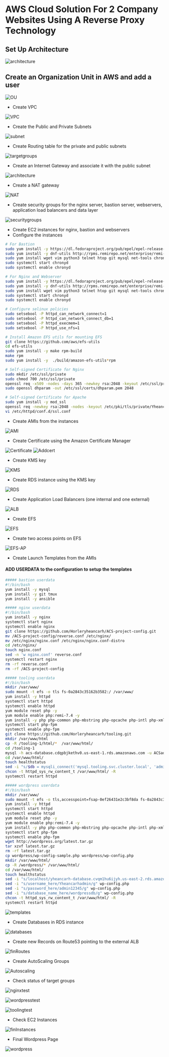 #	AWS Cloud Solution For 2 Company Websites Using A Reverse Proxy Technology

##	Set Up Architecture
![architecture](PBL-15/arch.png)

##	Create an Organization Unit in AWS and add a user
![OU](PBL-15/OrgUnit.png)

- Create VPC

![VPC](PBL-15/vpc.png)

- Create the Public and Private Subnets

![subnet](PBL-15/subnets.png)

- Create Routing table for the private and public subnets

![targetgroups](PBL-15/targetg.png)

- Create an Internet Gateway and associate it with the public subnet

![architecture](PBL-15/arch.png)

- Create a NAT gateway

![NAT](PBL-15/nat.png)

- Create security groups for the nginx server, bastion server, webservers, application load balancers and data layer

![securitygroups](PBL-15/secgroups.png)

- Create EC2 instances for nginx, bastion and webservers
- Configure the instances
```bash
# For Bastion
sudo yum install -y https://dl.fedoraproject.org/pub/epel/epel-release-latest-8.noarch.rpm
sudo yum install -y dnf-utils http://rpms.remirepo.net/enterprise/remi-release-8.rpm
sudo yum install wget vim python3 telnet htop git mysql net-tools chrony -y
sudo systemctl start chronyd
sudo systemctl enable chronyd
```

```bash
# For Nginx and Webserver
sudo yum install -y https://dl.fedoraproject.org/pub/epel/epel-release-latest-8.noarch.rpm
sudo yum install -y dnf-utils http://rpms.remirepo.net/enterprise/remi-release-8.rpm
sudo yum install wget vim python3 telnet htop git mysql net-tools chrony -y
sudo systemctl start chronyd
sudo systemctl enable chronyd

# Configure selinux policies
sudo setsebool -P httpd_can_network_connect=1
sudo setsebool -P httpd_can_network_connect_db=1
sudo setsebool -P httpd_execmem=1
sudo setsebool -P httpd_use_nfs=1

# Install Amazon EFS utils for mounting EFS
git clone https://github.com/aws/efs-utils
cd efs-utils
sudo yum install -y make rpm-build
make rpm
sudo yum install -y  ./build/amazon-efs-utils*rpm

# Self-signed Certificate for Nginx
sudo mkdir /etc/ssl/private
sudo chmod 700 /etc/ssl/private
openssl req -x509 -nodes -days 365 -newkey rsa:2048 -keyout /etc/ssl/private/Yheancarh.key -out /etc/ssl/certs/Yheancarh.crt
sudo openssl dhparam -out /etc/ssl/certs/dhparam.pem 2048

# Self-signed Certificate for Apache
sudo yum install -y mod_ssl
openssl req -newkey rsa:2048 -nodes -keyout /etc/pki/tls/private/Yheancarh.key -x509 -days 365 -out /etc/pki/tls/certs/Yheancarh.crt
vi /etc/httpd/conf.d/ssl.conf
```
- Create AMIs from the instances

![AMI](PBL-15/amis.png)

- Create Certificate using the Amazon Certificate Manager

![Certificate](PBL-15/certificate.png)
![Addcert](PBL-15/addcert.png)

- Create KMS key

![KMS](PBL-15/kms.png)

- Create RDS instance using the KMS key

![RDS](PBL-15/rds.png)

- Create Application Load Balancers (one internal and one external)

![ALB](PBL-15/alb.png)

- Create EFS

![EFS](PBL-15/efs.png)

- Create two access points on EFS

![EFS-AP](PBL-15/efs-ap.png)

- Create Launch Templates from the AMIs

#### ADD USERDATA to the configuration to setup the templates
```bash
##### bastion userdata
#!/bin/bash
yum install -y mysql
yum install -y git tmux
yum install -y ansible

##### nginx userdata 
#!/bin/bash
yum install -y nginx
systemctl start nginx
systemctl enable nginx
git clone https://github.com/Horleryheancarh/ACS-project-config.git
mv /ACS-project-config/reverse.conf /etc/nginx/
mv /etc/nginx/nginx.conf /etc/nginx/nginx.conf-distro
cd /etc/nginx/
touch nginx.conf
sed -n 'w nginx.conf' reverse.conf
systemctl restart nginx
rm -rf reverse.conf
rm -rf /ACS-project-config

##### tooling userdata
#!/bin/bash
mkdir /var/www/
sudo mount -t efs -o tls fs-0a2843c35162b3582:/ /var/www/
yum install -y httpd 
systemctl start httpd
systemctl enable httpd
yum module reset php -y
yum module enable php:remi-7.4 -y
yum install -y php php-common php-mbstring php-opcache php-intl php-xml php-gd php-curl php-mysqlnd php-fpm php-json
systemctl start php-fpm
systemctl enable php-fpm
git clone https://github.com/Horleryheancarh/tooling.git
mkdir /var/www/html
cp -R /tooling-1/html/*  /var/www/html/
cd /tooling-1
mysql -h acs-database.cdqpbjkethv0.us-east-1.rds.amazonaws.com -u ACSadmin -p toolingdb < tooling-db.sql
cd /var/www/html/
touch healthstatus
sed -i "s/$db = mysqli_connect('mysql.tooling.svc.cluster.local', 'admin', 'admin', 'tooling');/$db = mysqli_connect('yheancarh-database.cvqm1hu6ijyh.us-east-2.rds.amazonaws.com', 'Yheancarhadmin', 'admin12345', 'toolingdb');/g" functions.php
chcon -t httpd_sys_rw_content_t /var/www/html/ -R
systemctl restart httpd

##### wordpress userdata
#!/bin/bash
mkdir /var/www/
sudo mount -t efs -o tls,accesspoint=fsap-0ef26431e2c3bf8da fs-0a2843c35162b3582:/ /var/www/
yum install -y httpd 
systemctl start httpd
systemctl enable httpd
yum module reset php -y
yum module enable php:remi-7.4 -y
yum install -y php php-common php-mbstring php-opcache php-intl php-xml php-gd php-curl php-mysqlnd php-fpm php-json
systemctl start php-fpm
systemctl enable php-fpm
wget http://wordpress.org/latest.tar.gz
tar xzvf latest.tar.gz
rm -rf latest.tar.gz
cp wordpress/wp-config-sample.php wordpress/wp-config.php
mkdir /var/www/html/
cp -R /wordpress/* /var/www/html/
cd /var/www/html/
touch healthstatus
sed -i "s/localhost/yheancarh-database.cvqm1hu6ijyh.us-east-2.rds.amazonaws.com/g" wp-config.php 
sed -i "s/username_here/Yheancarhadmin/g" wp-config.php 
sed -i "s/password_here/admin12345/g" wp-config.php 
sed -i "s/database_name_here/wordpressdb/g" wp-config.php 
chcon -t httpd_sys_rw_content_t /var/www/html/ -R
systemctl restart httpd
```

![templates](PBL-15/templates.png)

- Create Databases in RDS instance

![databases](PBL-15/db.png)

- Create new Records on Route53 pointing to the external ALB

![finRoutes](PBL-15/finRoutes.png)

- Create AutoScaling Groups

![Autoscaling](PBL-15/ec2-auto.png)

- Check status of target groups

![nginxtest](PBL-15/nginxtest.png)

![wordpresstest](PBL-15/wordpresstest.png)

![toolingtest](PBL-15/toolingtest.png)

- Check EC2 Instances

![finInstances](PBL-15/finInstances.png)

- Final Wordpress Page

![wordpress](PBL-15/wordpress.png)
